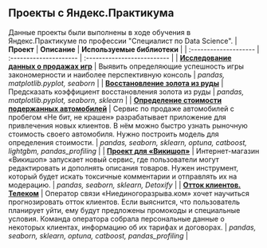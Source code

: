 ## Проекты с Яндекс.Практикума
Данные проекты были выполнены в ходе обучения в Яндекс.Практикуме по профессии "Специалист по Data Science".
| **Проект**            | **Описание**           | **Используемые библиотеки** |
| :-------------------- | :--------------------- | :-------------------------- |
| [**Исследование данных о продажах игр**](https://github.com/NikolaiKovyakh/yandex-practikum-projects/tree/main/Successful_game_genres_and_platform) | Выявить определяющие успешность игры закономерности и наиболее перспективную консоль | *pandas, matplotlib.pyplot, seaborn* |
| [**Восстановление золота из руды**](https://github.com/NikolaiKovyakh/yandex-practikum-projects/tree/main/Gold_concentration_calc) | Предсказать коэффициент восстановления золота из руды | *pandas, matplotlib.pyplot, seaborn, sklearn* |
| [**Определение стоимости подержанных автомобилей**](https://github.com/NikolaiKovyakh/yandex-practikum-projects/tree/main/Used_car_prices) | Сервис по продаже автомобилей с пробегом «Не бит, не крашен» разрабатывает приложение для привлечения новых клиентов. В нём можно быстро узнать рыночную стоимость своего автомобиля. Нужно построить модель для определения стоимости.  | *pandas, seaborn, sklearn, optuna, catboost, lightgbm, pandas_profiling* |
| [**Проект для «Викишоп»**](https://github.com/NikolaiKovyakh/yandex-practikum-projects/tree/main/NLP_toxic_comments) | Интернет-магазин «Викишоп» запускает новый сервис, где пользователи могут редактировать и дополнять описания товаров. Нужен инструмент, который будет искать токсичные комментарии и отправлять их на модерацию.  | *pandas, seaborn, sklearn, Detoxify* |
| [**Отток клиентов. Телеком**](https://github.com/NikolaiKovyakh/yandex-practikum-projects/tree/main/Telecom_churn) | Оператор связи «Ниединогоразрыва.ком» хочет научиться прогнозировать отток клиентов. Если выяснится, что пользователь планирует уйти, ему будут предложены промокоды и специальные условия. Команда оператора собрала персональные данные о некоторых клиентах, информацию об их тарифах и договорах. | *pandas, seaborn, sklearn, optuna, catboost, pandas_profiling* |
